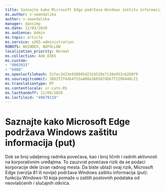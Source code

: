 ```yaml
---
title: Saznajte kako Microsoft Edge podržava Windows zaštitu informacija (put)
ms.author: v-smandalika
author: v-smandalika
manager: dansimp
ms.date: 12/03/2020
ms.audience: Admin
ms.topic: article
ms.service: o365-administration
ROBOTS: NOINDEX, NOFOLLOW
localization_priority: Normal
ms.collection: Adm_O365
ms.custom:
- "9003933"
- "6988"
ms.openlocfilehash: 51fec3423e938045d2324528e7130e933c6269f9
ms.sourcegitcommit: 3802f2f4db4f53a408a360187db67f2296448c21
ms.translationtype: MT
ms.contentlocale: sr-Latn-RS
ms.lasthandoff: 12/09/2020
ms.locfileid: "49679119"
---
```

# <a name="learn-how-microsoft-edge-supports-windows-information-protection-wip"></a>Saznajte kako Microsoft Edge podržava Windows zaštitu informacija (put)

Dok se broj udaljenog radnika povećava, kao i broj ličnih i radnih aktivnosti na korporativnim uređajima. To zauzvrat povećava rizik da se podaci korporacije dele izvan radnog mesta. Da biste ublaži ovaj rizik, Microsoft Edge (verzija 81 ili novije) podržava Windows zaštitu informacija (put): funkciju Windows-10 koja pomaže u zaštiti poslovnih podataka od neovlašćenih i slučajnih otkrića.
